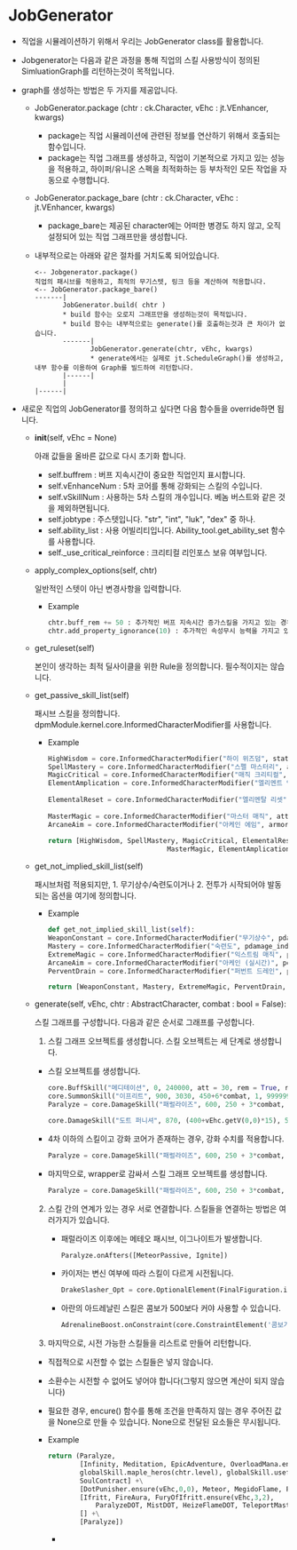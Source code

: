 
JobGenerator
==============================

- 직업을 시뮬레이션하기 위해서 우리는 JobGenerator class를 활용합니다. 
- Jobgenerator는 다음과 같은 과정을 통해 직업의 스킬 사용방식이 정의된 SimluationGraph를 리턴하는것이 목적입니다.
- graph를 생성하는 방법은 두 가지를 제공압니다.
  - JobGenerator.package (chtr : ck.Character, vEhc : jt.VEnhancer, kwargs)
    
    * package는 직업 시뮬레이션에 관련된 정보를 연산하기 위해서 호출되는 함수입니다. 
    * package는 직업 그래프를 생성하고, 직업이 기본적으로 가지고 있는 성능을 적용하고, 하이퍼/유니온 스펙을 최적화하는 등
      부차적인 모든 작업을 자동으로 수행합니다.

  - JobGenerator.package_bare (chtr : ck.Character, vEhc : jt.VEnhancer, kwargs)

    * package_bare는 제공된 character에는 어떠한 병경도 하지 않고, 오직 설정되어 있는 직업 그래프만을 생성합니다.

  - 내부적으로는 아래와 같은 절차를 거치도록 되어있습니다.
    ```
    <-- Jobgenerator.package()
    직업의 패시브를 적용하고, 최적의 무기스텟, 링크 등을 계산하여 적용합니다.
    <-- JobGenerator.package_bare()
    -------|
           JobGenerator.build( chtr )
           * build 함수는 오로지 그래프만을 생성하는것이 목적입니다.
           * build 함수는 내부적으로는 generate()를 호출하는것과 큰 차이가 없습니다.
           -------|
                  JobGenerator.generate(chtr, vEhc, kwargs)
                  * generate에서는 실제로 jt.ScheduleGraph()를 생성하고, 내부 함수를 이용하여 Graph를 빌드하여 리턴합니다.
           |------|
           |
    |------|
     ```

- 새로운 직업의 JobGenerator를 정의하고 싶다면 다음 함수들을 override하면 됩니다.

  - __init__(self, vEhc = None)

    아래 값들을 올바른 값으로 다시 초기화 합니다.
    
    - self.buffrem : 버프 지속시간이 중요한 직업인지 표시합니다.
    - self.vEnhanceNum : 5차 코어를 통해 강화되는 스킬의 수입니다.
    - self.vSkillNum : 사용하는 5차 스킬의 개수입니다. 베놈 버스트와 같은 것을 제외하면됩니다.
    - self.jobtype : 주스텟입니다. "str", "int", "luk", "dex" 중 하나.
    - self.ability_list : 사용 어빌리티입니다. Ability_tool.get_ability_set 함수를 사용합니다.
    - self._use_critical_reinforce : 크리티컬 리인포스 보유 여부입니다.

  - apply_complex_options(self, chtr)

    일반적인 스텟이 아닌 변경사항을 입력합니다.
    - Example
      
      ```python
      chtr.buff_rem += 50 : 추가적인 버프 지속시간 증가스킬을 가지고 있는 경우
      chtr.add_property_ignorance(10) : 추가적인 속성무시 능력을 가지고 있는 경우
      ```

  - get_ruleset(self)

    본인이 생각하는 최적 딜사이클을 위한 Rule을 정의합니다. 필수적이지는 않습니다.

  - get_passive_skill_list(self)

    패시브 스킬을 정의합니다. dpmModule.kernel.core.InformedCharacterModifier를 사용합니다.

    - Example
      
      ```python
      HighWisdom = core.InformedCharacterModifier("하이 위즈덤", stat_main = 40) # 패시브 스킬의 정보를 입력합니다.
      SpellMastery = core.InformedCharacterModifier("스펠 마스터리", att = 10)
      MagicCritical = core.InformedCharacterModifier("매직 크리티컬", crit = 30, crit_damage = 13)
      ElementAmplication = core.InformedCharacterModifier("엘리멘트 엠플리피케이션", pdamage = 50)
        
      ElementalReset = core.InformedCharacterModifier("엘리멘탈 리셋", pdamage_indep = 40)
        
      MasterMagic = core.InformedCharacterModifier("마스터 매직", att = 30)
      ArcaneAim = core.InformedCharacterModifier("아케인 에임", armor_ignore = 20)
        
      return [HighWisdom, SpellMastery, MagicCritical, ElementalReset, 
                                    MasterMagic, ElementAmplication, ArcaneAim]  # 마지막에 정의한 패시브 스킬정보를 리턴해야 합니다.
      ```
    
  - get_not_implied_skill_list(self)
    
    패시브처럼 적용되지만, 1. 무기상수/숙련도이거나 2. 전투가 시작되어야 발동되는 옵션을 여기에 정의합니다.
  
    - Example
       
      ```python
      def get_not_implied_skill_list(self):
      WeaponConstant = core.InformedCharacterModifier("무기상수", pdamage_indep = 20)  # 무기상수
      Mastery = core.InformedCharacterModifier("숙련도", pdamage_indep = -2.5)  # 숙련도
      ExtremeMagic = core.InformedCharacterModifier("익스트림 매직", pdamage_indep = 20)  # 익스트림 매직은 전투가 시작되어야 스텟에 반영됩니다.
      ArcaneAim = core.InformedCharacterModifier("아케인 (실시간)", pdamage = 40)
      PerventDrain = core.InformedCharacterModifier("퍼번트 드레인", pdamage_indep = 25)
      
      return [WeaponConstant, Mastery, ExtremeMagic, PerventDrain, ArcaneAim] # 마지막에 리턴해야 합니다.
      ```

  - generate(self, vEhc, chtr : AbstractCharacter, combat : bool = False):
    
    스킬 그래프를 구성합니다. 다음과 같은 순서로 그래프를 구성합니다.

    1. 스킬 그래프 오브젝트를 생성합니다. 스킬 오브젝트는 세 단계로 생성합니다.

      - 스킬 오브젝트를 생성합니다.
        ```python
        core.BuffSkill("메디테이션", 0, 240000, att = 30, rem = True, red = True) # 버프스킬
        core.SummonSkill("이프리트", 900, 3030, 450+6*combat, 1, 999999999) # 소환스킬
        Paralyze = core.DamageSkill("패럴라이즈", 600, 250 + 3*combat, 7, modifier = core.CharacterModifier(pdamage = 10)) # 공격스킬.
        
        core.DamageSkill("도트 퍼니셔", 870, (400+vEhc.getV(0,0)*15), 5*(1+19*0.75), cooltime = 25 * 1000) # 5차인 경우 getV(first_priority, second_priority)로 스킬 레벨을 가져옵니다.
        ```

      - 4차 이하의 스킬이고 강화 코어가 존재하는 경우, 강화 수치를 적용합니다.
        ```python
        Paralyze = core.DamageSkill("패럴라이즈", 600, 250 + 3*combat, 7, modifier = core.CharacterModifier(pdamage = 10)).setV(vEhc, 1, 2, False) #setV(vEhc, priority, increment, crit_rate) 
        ```
        
      - 마지막으로, wrapper로 감싸서 스킬 그래프 오브젝트를 생성합니다.
        ```python
        Paralyze = core.DamageSkill("패럴라이즈", 600, 250 + 3*combat, 7, modifier = core.CharacterModifier(pdamage = 10)).setV(vEhc, 1, 2, False).wrap(core.DamageSkillWrapper) # wrap(core.DamageSkillWrapper) 로 오브젝트를 감싸고 리턴합니다.
        ```

    2. 스킬 간의 연계가 있는 경우 서로 연결합니다. 스킬들을 연결하는 방법은 여러가지가 있습니다.

       - 패럴라이즈 이후에는 메테오 패시브, 이그나이트가 발생합니다.
         ```python
         Paralyze.onAfters([MeteorPassive, Ignite])
         ```
       
       - 카이저는 변신 여부에 따라 스킬이 다르게 시전됩니다.
         ```python
         DrakeSlasher_Opt = core.OptionalElement(FinalFiguration.is_active, DrakeSlasher_Fig, DrakeSlasher, name = "변신시")
         ```

       - 아란의 아드레날린 스킬은 콤보가 500보다 커야 사용할 수 있습니다.
         ```python
         AdrenalineBoost.onConstraint(core.ConstraintElement('콤보가 500이상', Combo, partial(Combo.judge,1000,1) ))
         ```

    3. 마지막으로, 시전 가능한 스킬들을 리스트로 만들어 리턴합니다.
      - 직접적으로 시전할 수 없는 스킬들은 넣지 않습니다.
      - 소환수는 시전할 수 없어도 넣어야 합니다(그렇지 않으면 계산이 되지 않습니다)
      - 필요한 경우, encure() 함수를 통해 조건을 만족하지 않는 경우 주어진 값을 None으로
        만들 수 있습니다. None으로 전달된 요소들은 무시됩니다.
        
      - Example

        ```python
        return (Paralyze, 
                [Infinity, Meditation, EpicAdventure, OverloadMana.ensure(vEhc,1,5),
                globalSkill.maple_heros(chtr.level), globalSkill.useful_sharp_eyes(), globalSkill.useful_wind_booster(),
                SoulContract] +\
                [DotPunisher.ensure(vEhc,0,0), Meteor, MegidoFlame, FlameHeize, PoisonNova.ensure(vEhc,2,1)] +\
                [Ifritt, FireAura, FuryOfIfritt.ensure(vEhc,3,2),
                    ParalyzeDOT, MistDOT, HeizeFlameDOT, TeleportMasteryDOT, MegidoFlameDOT, DotPunisherDOT.ensure(vEhc,0,0), PoisonNovaDOT.ensure(vEhc,2,1)] +\
                [] +\
                [Paralyze])
        ```

        - 

      


